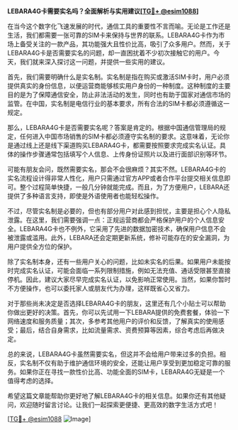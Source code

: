 **LEBARA4G卡需要实名吗？全面解析与实用建议[[TG💪+ @esim1088](https://t.me/s/esim1088)]**

在当今这个数字化飞速发展的时代，通信工具的重要性不言而喻。无论是工作还是生活，我们都需要一张可靠的SIM卡来保持与世界的联系。LEBARA4G卡作为市场上备受关注的一款产品，其功能强大且性价比高，吸引了众多用户。然而，关于LEBARA4G卡是否需要实名的问题，却一直困扰着不少初次接触它的用户。今天，我们就来深入探讨这一问题，并提供一些实用的建议。

首先，我们需要明确什么是实名制。实名制是指在购买或激活SIM卡时，用户必须提供真实的身份信息，以便运营商能够核实用户身份的一种制度。这种制度的主要目的是为了保障通信安全，防止非法活动的发生，同时也有助于国家对通信市场的监管。在中国，实名制是电信行业的基本要求，所有合法的SIM卡都必须遵循这一规定。

那么，LEBARA4G卡是否需要实名呢？答案是肯定的。根据中国通信管理局的规定，任何进入中国市场销售的SIM卡都必须遵守实名制的要求。这意味着，无论你是通过线上还是线下渠道购买LEBARA4G卡，都需要按照要求完成实名认证。具体的操作步骤通常包括填写个人信息、上传身份证照片以及进行面部识别等环节。

可能有朋友会问，既然需要实名，那会不会很麻烦？其实不然。LEBARA4G卡的实名流程设计得非常人性化，用户只需通过官方APP或者合作平台提交相关信息即可。整个过程简单快捷，一般几分钟就能完成。而且，为了方便用户，LEBARA还提供了多种语言支持，即使是外语使用者也能轻松操作。

不过，尽管实名制是必要的，但也有部分用户对此感到担忧，主要是担心个人隐私泄露。在这里，我们需要强调一点：正规运营商都会严格保护用户的个人信息安全。LEBARA4G卡也不例外，它采用了先进的数据加密技术，确保用户信息不会被泄露或滥用。此外，LEBARA还会定期更新系统，修补可能存在的安全漏洞，为用户提供全方位的保护。

除了实名制本身，还有一些用户关心的问题，比如未实名的后果。如果用户未能按时完成实名认证，可能会面临一系列限制措施，例如无法充值、通话受限甚至直接停机。因此，建议大家尽早完成实名认证，以免影响正常使用。当然，如果你暂时不方便操作，也可以委托家人或朋友代为办理，这样既省心又省力。

对于那些尚未决定是否选择LEBARA4G卡的朋友，这里还有几个小贴士可以帮助你做出更好的决策。首先，你可以先试用一下LEBARA提供的免费套餐，体验一下网络速度和服务质量；其次，多参考其他用户的评价和反馈，了解真实的使用感受；最后，结合自身需求，比如流量需求、资费预算等因素，综合考虑后再做决定。

总的来说，LEBARA4G卡虽然需要实名，但这并不会给用户带来过多的负担。相反，实名制不仅有助于维护通信环境的安全，还能让用户享受到更加稳定可靠的服务。如果你正在寻找一款性价比高、功能全面的SIM卡，LEBARA4G无疑是一个值得考虑的选择。

希望这篇文章能帮助你更好地了解LEBARA4G卡的相关信息。如果你还有其他疑问，欢迎随时留言讨论。让我们一起探索更便捷、更高效的数字生活方式吧！

[[TG💪+ @esim1088](https://t.me/s/esim1088) ![Image](https://i.postimg.cc/4NQfJmqS/Snipaste-2025-05-13-00-14-12.png)]